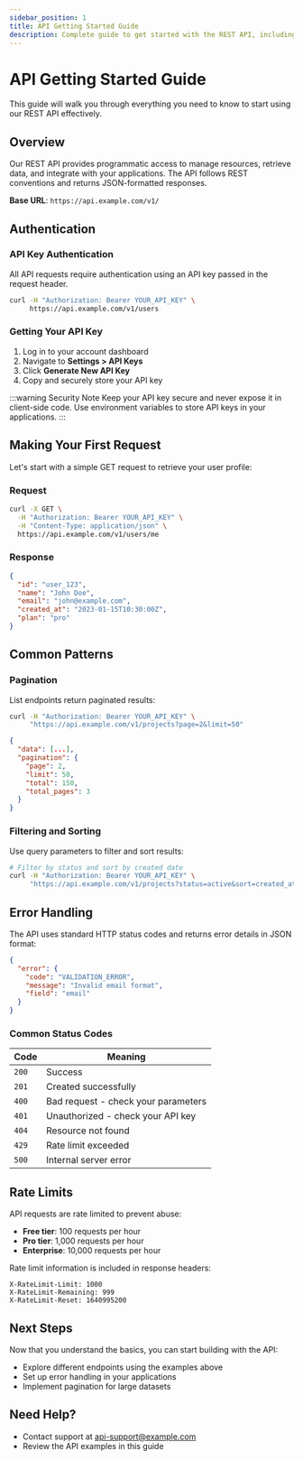```yaml
---
sidebar_position: 1
title: API Getting Started Guide
description: Complete guide to get started with the REST API, including authentication, making your first request, and handling responses.
---
```


# API Getting Started Guide

This guide will walk you through everything you need to know to start using our REST API effectively.

## Overview

Our REST API provides programmatic access to manage resources, retrieve data, and integrate with your applications. The API follows REST conventions and returns JSON-formatted responses.

**Base URL**: `https://api.example.com/v1/`

## Authentication

### API Key Authentication

All API requests require authentication using an API key passed in the request header.

```bash
curl -H "Authorization: Bearer YOUR_API_KEY" \
     https://api.example.com/v1/users
```

### Getting Your API Key

1. Log in to your account dashboard
2. Navigate to **Settings > API Keys**
3. Click **Generate New API Key**
4. Copy and securely store your API key

:::warning Security Note
Keep your API key secure and never expose it in client-side code. Use environment variables to store API keys in your applications.
:::

## Making Your First Request

Let's start with a simple GET request to retrieve your user profile:

### Request

```bash
curl -X GET \
  -H "Authorization: Bearer YOUR_API_KEY" \
  -H "Content-Type: application/json" \
  https://api.example.com/v1/users/me
```

### Response

```json
{
  "id": "user_123",
  "name": "John Doe",
  "email": "john@example.com",
  "created_at": "2023-01-15T10:30:00Z",
  "plan": "pro"
}
```

## Common Patterns

### Pagination

List endpoints return paginated results:

```bash
curl -H "Authorization: Bearer YOUR_API_KEY" \
     "https://api.example.com/v1/projects?page=2&limit=50"
```

```json
{
  "data": [...],
  "pagination": {
    "page": 2,
    "limit": 50,
    "total": 150,
    "total_pages": 3
  }
}
```

### Filtering and Sorting

Use query parameters to filter and sort results:

```bash
# Filter by status and sort by created date
curl -H "Authorization: Bearer YOUR_API_KEY" \
     "https://api.example.com/v1/projects?status=active&sort=created_at:desc"
```

## Error Handling

The API uses standard HTTP status codes and returns error details in JSON format:

```json
{
  "error": {
    "code": "VALIDATION_ERROR",
    "message": "Invalid email format",
    "field": "email"
  }
}
```

### Common Status Codes

| Code | Meaning |
|------|---------|
| `200` | Success |
| `201` | Created successfully |
| `400` | Bad request - check your parameters |
| `401` | Unauthorized - check your API key |
| `404` | Resource not found |
| `429` | Rate limit exceeded |
| `500` | Internal server error |

## Rate Limits

API requests are rate limited to prevent abuse:

- **Free tier**: 100 requests per hour
- **Pro tier**: 1,000 requests per hour
- **Enterprise**: 10,000 requests per hour

Rate limit information is included in response headers:

```
X-RateLimit-Limit: 1000
X-RateLimit-Remaining: 999
X-RateLimit-Reset: 1640995200
```

## Next Steps

Now that you understand the basics, you can start building with the API:

- Explore different endpoints using the examples above
- Set up error handling in your applications
- Implement pagination for large datasets

## Need Help?

- Contact support at api-support@example.com
- Review the API examples in this guide
